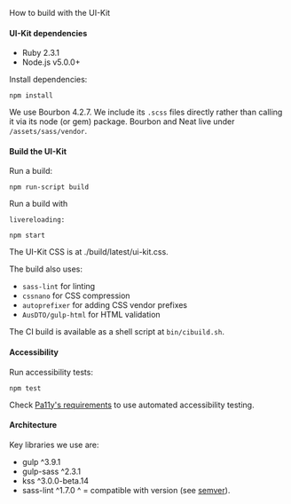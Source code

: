 <p class="abstract">How to build with the UI-Kit</p>

#### UI-Kit dependencies

- Ruby 2.3.1
- Node.js v5.0.0+

Install dependencies:

```
npm install
```

We use Bourbon 4.2.7. We include its `.scss` files directly rather than calling it via its node (or gem) package. Bourbon and Neat live under `/assets/sass/vendor`.

#### Build the UI-Kit

Run a build:
```
npm run-script build
```

Run a build with
```
livereloading:
```

```
npm start
```

The UI-Kit CSS is at ./build/latest/ui-kit.css.

The build also uses:
- `sass-lint` for linting
- `cssnano` for CSS compression
- `autoprefixer` for adding CSS vendor prefixes
- `AusDTO/gulp-html` for HTML validation

The CI build is available as a shell script at `bin/cibuild.sh`.

#### Accessibility

Run accessibility tests:

```
npm test
```

Check [Pa11y's requirements](https://github.com/pa11y/pa11y#requirements) to use automated accessibility testing.

#### Architecture

Key libraries we use are:
- gulp ^3.9.1
- gulp-sass ^2.3.1
- kss ^3.0.0-beta.14
- sass-lint ^1.7.0
^ = compatible with version (see <a href="https://docs.npmjs.com/misc/semver#caret-ranges-123-025-004" rel="external">semver</a>).
